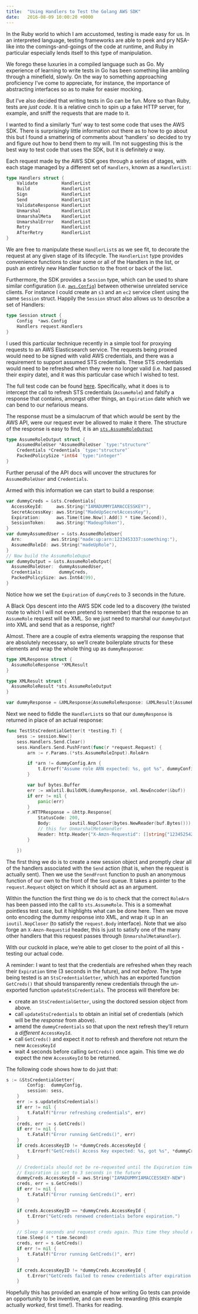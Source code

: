 ```yaml
---
title:  "Using Handlers to Test the Golang AWS SDK"
date:   2016-08-09 10:00:20 +0000
---
```


In the Ruby world to which I am accustomed, testing is made easy for us. In an interpreted language, testing frameworks are able to peek and pry NSA-like into the comings-and-goings of the code at runtime, and Ruby in particular especially lends itself to this type of manipulation.

We forego these luxuries in a compiled language such as Go. My experience of learning to write tests in Go has been something like ambling through a minefield, slowly. On the way to something approaching proficiency I’ve come to appreciate, for instance, the importance of abstracting interfaces so as to make for easier mocking. 

But I’ve also decided that writing tests in Go can be fun. More so than Ruby, tests are _just code_. It is a relative cinch to spin up a fake HTTP server, for example, and sniff the requests that are made to it.

I wanted to find a similarly ‘fun’ way to test some code that uses the AWS SDK. There is surprisingly little information out there as to how to go about this but I found a smattering of comments about ‘handlers’ so decided to try and figure out how to bend them to my will. I’m not suggesting this is the best way to test code that uses the SDK, but it is definitely _a_ way.

Each request made by the AWS SDK goes through a series of stages, with each stage managed by a different set of `Handlers`, known as a `HandlerList`:

```go
type Handlers struct {
    Validate         HandlerList
    Build            HandlerList
    Sign             HandlerList
    Send             HandlerList
    ValidateResponse HandlerList
    Unmarshal        HandlerList
    UnmarshalMeta    HandlerList
    UnmarshalError   HandlerList
    Retry            HandlerList
    AfterRetry       HandlerList
}
```

We are free to manipulate these `HandlerList`s as we see fit, to decorate the request at any given stage of its lifecycle. The `HandlerList` type provides convenience functions to clear some or all of the Handlers in the list, or push an entirely new Handler function to the front or back of the list.

Furthermore, the SDK provides a `Session` type, which can be used to share similar configuration (i.e. [`aws.Config`][aws-config]) between otherwise unrelated service clients. For instance I could create an `s3` and an `ec2` service client using the same `Session` struct. Happily the `Session` struct also allows us to describe a set of Handlers:

```go
type Session struct {
    Config  *aws.Config
    Handlers request.Handlers
}
```

I used this particular technique recently in a simple tool for proxying requests to an AWS Elasticsearch service. The requests being proxied would need to be signed with valid AWS credentials, and there was a requirement to support assumed STS credentials. These STS credentials would need to be refreshed when they were no longer valid (i.e. had passed their expiry date), and it was this particular case which I wished to test.

The full test code can be found [here][aws-test]. Specifically, what it does is to intercept the call to refresh STS credentials (`AssumeRole`) and falsify a response that contains, amongst other things, an `Expiration` date which we can bend to our nefarious means.

The response must be a simulacrum of that which _would_ be sent by the AWS API, were our request ever be allowed to make it there. The structure of the response is easy to find, it is an [`sts.AssumeRoleOutput`][sts-assumeroleoutput]

```go
type AssumeRoleOutput struct {
    AssumedRoleUser *AssumedRoleUser `type:"structure"`
    Credentials *Credentials `type:"structure"`
    PackedPolicySize *int64 `type:"integer"`
}
```

Further perusal of the API docs will uncover the structures for `AssumedRoleUser` and `Credentials`. 

Armed with this information we can start to build a response:

```go
var dummyCreds = &sts.Credentials{
  AccessKeyId:     aws.String("IAMADUMMYIAMACCESSKEY"),
  SecretAccessKey: aws.String("MadeUpSecretAccessKey"),
  Expiration:      aws.Time(time.Now().Add(3 * time.Second)),
  SessionToken:    aws.String("MadeupToken"),
}
var dummyAssumedUser = &sts.AssumedRoleUser{
  Arn:           aws.String("made:up:arn:1233453337:something:"),
  AssumedRoleId: aws.String("madeUpRole"),
}
// Now build the AssumeRoleOuput
var dummyOutput = &sts.AssumeRoleOutput{
  AssumedRoleUser:  dummyAssumedUser,
  Credentials:      dummyCreds,
  PackedPolicySize: aws.Int64(99),
}
```

Notice how we set the `Expiration` of `dumyCreds` to 3 seconds in the future.

A Black Ops descent into the AWS SDK code led to a discovery (the twisted route to which I will not even pretend to remember) that the response to an `AssumeRole` request will be XML. So we just need to marshal our `dummyOutput` into XML and send that as a response, right? 

Almost. There are a couple of extra elements wrapping the response that are absolutely necessary, so we’ll create boilerplate structs for these elements and wrap the whole thing up as `dummyResponse`:

```go
type XMLResponse struct {
  AssumeRoleResponse *XMLResult
}

type XMLResult struct {
  AssumeRoleResult *sts.AssumeRoleOutput
}

var dummyResponse = &XMLResponse{AssumeRoleResponse: &XMLResult{AssumeRoleResult: dummyOutput}}
```

Next we need to fiddle the `HandlerList`s so that our `dummyResponse` is returned in place of an actual response:

```go
func TestStsCredentialGetter(t *testing.T) {
    sess := session.New()
    sess.Handlers.Send.Clear()
    sess.Handlers.Send.PushFront(func(r *request.Request) {
        arn := r.Params.(*sts.AssumeRoleInput).RoleArn

        if *arn != dummyConfig.Arn {
            t.Errorf("Assume role ARN expected: %s, got %s", dummyConfig.Arn, *arn)
        }

        var buf bytes.Buffer
        err := xmlutil.BuildXML(dummyResponse, xml.NewEncoder(&buf))
        if err != nil {
            panic(err)
        }
        r.HTTPResponse = &http.Response{
            StatusCode: 200,
            Body:       ioutil.NopCloser(bytes.NewReader(buf.Bytes())),
            // this for UnmarshalMetaHandler
            Header: http.Header{"X-Amzn-Requestid": []string{"12345254232"}},
        }

    })
```

The first thing we do is to create a new session object and promptly clear all of the handlers associated with the `Send` action (that is, when the request is actually sent). Then we use the `SendFront` function to push an anonymous function of our own to the front of the `Send` queue. It takes a pointer to the `request.Request` object on which it should act as an argument.

Within the function the first thing we do is to check that the correct `RoleArn` has been passed into the call to `sts.AssumeRole`. This is a somewhat pointless test case, but it highlights what can be done here. Then we move onto encoding the dummy response into XML, and wrap it up in an `ioutil.NopCloser` (to satisfy the `request.Body` interface). Note that we also forge an `X-Amzn-Requestid` header, this is just to satisfy one of the many other handlers that this request passes through (`UnmarshalMetaHandler`).

With our cuckold in place, we’re able to get closer to the point of all this - testing our actual code.

A reminder: I want to test that the credentials are refreshed when they reach their `Expiration` time (3 seconds in the future), and _not before_. The type being tested is an `StsCredentialGetter`, which has an exported function `GetCreds()` that should transparently renew credentials through the un-exported function `updateStsCredentials`. The process will therefore be:

   * create an `StsCredentialGetter`, using the doctored session object from above.
   * call `updateStsCredentials` to obtain an initial set of credentials (which will be the _response_ from above).
   * amend the `dummyCredentials` so that upon the next refresh they’ll return a _different_ `AccessKeyId`.
   * call `GetCreds()` and expect it _not_ to refresh and therefore not return the new `AccessKeyId`
   * wait 4 seconds before calling `GetCreds()` once again. This time we _do_ expect the new `AccessKeyId` to be returned.

The following code shows how to do just that:

```go
s := &StsCredentialGetter{
        Config:  dummyConfig,
        session: sess,
    }
    err := s.updateStsCredentials()
    if err != nil {
        t.Fatalf("Error refreshing credentials", err)
    }
    creds, err := s.GetCreds()
    if err != nil {
        t.Fatalf("Error running GetCreds()", err)
    }
    if creds.AccessKeyID != *dummyCreds.AccessKeyId {
        t.Errorf("GetCreds() Access Key expected: %s, got %s", *dummyCreds.AccessKeyId, creds.AccessKeyID)
    }

    // Credentials should not be re-requested until the Expiration time has been reached.
    // Expiration is set to 3 seconds in the future
    dummyCreds.AccessKeyId = aws.String("IAMADUMMYIAMACCESSKEY-NEW")
    creds, err = s.GetCreds()
    if err != nil {
        t.Fatalf("Error running GetCreds()", err)
    }

    if creds.AccessKeyID == *dummyCreds.AccessKeyId {
        t.Error("GetCreds renewed credentials before expiration.")
    }

    // Sleep 4 seconds and request creds again. This time they should renew.
    time.Sleep(4 * time.Second)
    creds, err = s.GetCreds()
    if err != nil {
        t.Fatalf("Error running GetCreds()", err)
    }

    if creds.AccessKeyID != *dummyCreds.AccessKeyId {
        t.Error("GetCreds failed to renew credentials after expiration.")
    }
```

Hopefully this has provided an example of how writing Go tests can provide an opportunity to be inventive, and can even be rewarding (this example actually _worked_, first time!). Thanks for reading.

[aws-test]: https://github.com/louism517/aws-esproxy/blob/master/creds/aws_test.go
[aws-config]: https://docs.aws.amazon.com/sdk-for-go/api/aws/#Config
[sts-assumeroleoutput]: https://docs.aws.amazon.com/sdk-for-go/api/service/sts/#AssumeRoleOutput


